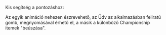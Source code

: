 Kis segítség a pontozáshoz:

Az egyik animáció nehezen észrevehető, az Üdv az alkalmazásban feliratú gomb, megnyomásával érhető el, a másik a különböző Championship itemek "beúszása".
